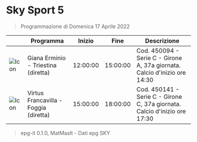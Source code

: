 # Sky Sport 5
> Programmazione di Domenica 17 Aprile 2022

||Programma|Inizio|Fine|Descrizione|
|---|---|---|---|---|
|![Icon](https://guidatv.sky.it/uuid/310bca8e-6076-48ba-ba18-972672dc4c70/cover?md5ChecksumParam=bf3ec99596b8230d3449b97d3ad06d79)|Giana Erminio - Triestina (diretta)|12:00:00|15:00:00|Cod. 450094 - Serie C - Girone A, 37a giornata. Calcio d&#039;inizio ore 14:30
|![Icon](https://guidatv.sky.it/uuid/5dd28a04-2747-4b5d-86b4-6fa0fdc5e4e5/cover?md5ChecksumParam=603cf8a5694e41df3e40a9da32cb8931)|Virtus Francavilla - Foggia (diretta)|15:00:00|18:00:00|Cod. 450141 - Serie C - Girone C, 37a giornata. Calcio d&#039;inizio ore 17:30



 > epg-it 0.1.0, MatMasIt - Dati epg SKY